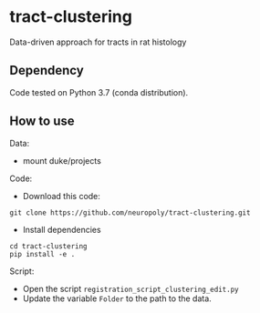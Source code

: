 # tract-clustering
Data-driven approach for tracts in rat histology

## Dependency

Code tested on Python 3.7 (conda distribution).

## How to use

Data: 
- mount duke/projects

Code:
- Download this code:
~~~
git clone https://github.com/neuropoly/tract-clustering.git
~~~

- Install dependencies
~~~
cd tract-clustering
pip install -e .
~~~

Script: 
- Open the script `registration_script_clustering_edit.py`
- Update the variable `Folder` to the path to the data. 

